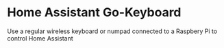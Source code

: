 # Home Assistant Go-Keyboard
Use a regular wireless keyboard or numpad connected to a Raspbery Pi to control Home Assistant
